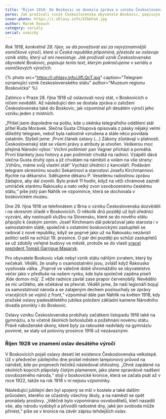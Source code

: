 ```yaml
---
title: "Říjen 1918: Do Boskovic se donesla zpráva o vzniku Československa až o den později"
perex: Jak prožívali vznik Československa obyvatelé Boskovic, popisuje text, kterým pokračujeme v seriálu o osmičkových výročích.
cover-photo: https://i.ohlasy.info/XIbbFaX.jpg
author: Marek Osouch
category: seriály
serial: osmicky
---
```


*Rok 1918, konkrétně 28. říjen, se dá považovat asi za nejvýznamnější osmičkové výročí, které si Česká republika připomíná, přestože se oslavuje vznik státu, který už ani neexistuje. Jak prožívali vznik Československa obyvatelé Boskovic, popisuje tento text, kterým pokračujeme v seriálu o osmičkových výročích.*

{% photo src="https://i.ohlasy.info/JIfLQcT.jpg" caption="Telegram oznamující vznik československého státu" author="Muzeum regionu Boskovicka" %}

Zatímco v Praze 28. října 1918 už oslavovali nový stát, v Boskovicích o ničem nevěděli. Až následující den se dostala zpráva o založení Československa také do Boskovic, jak vzpomínal při desátém výročí jeho vzniku jeden z místních.

„Přišel jsem dopoledne na poštu, kde u okénka telegrafního oddělení stál přítel Ruda Morávek. Slečna Gusta Chlupová opisovala z pásky nějaký velmi důležitý telegram, neboť byla radostně vzrušena a stále něco povídala ostatním. Slyšeli jsme: ‚První článek ústavy (…) Zákony zůstávají v platnosti. Československý stát se všemi právy a atributy je utvořen. Veškerou moc přejímá Národní výbor.‘ Vrchní poštmistr pan Vagner přichází a pomáhá. První blankety jsou hotovy a pan poštmistr chvátá na radnici. Vzápětí dává slečna Gusta druhý opis a již chvátám na náměstí a volám na vše strany: ‚Vzhůru, máme svůj vlastní stát!‘ Vychází úředníci z kanceláří. Podávám telegram okresnímu soudci Sekaninovi a starostovi Josefu Kirchmannovi. Rychle na děkanství. Sdělujeme děkanu P. Veselému radostnou zprávu žádajíce, aby dal zvoniti. Bylo právě 11 hodin, když na věži chrámové zazněl umíráček starému Rakousku a nato velký zvon osvobozenému českému státu,“ píše jistý pan Náhlík ve vzpomínce, která se dochovala v boskovickém muzeu.

Dne 29. října 1918 se telefonátem z Brna o vzniku Československa dozvěděli i na okresním úřadě v Boskovicích. O několik dnů později už byli úředníci vyzváni, aby nastoupili službu na Slovensku, které se do nového státu připojilo k českým zemím. Josef Kirchmann dál pokračoval jako starosta i v samostatném státě; společně s ostatními boskovickými zastupiteli se radoval z nové republiky, když se poprvé jako už na Rakousku nezávislí politici sešli na schůzi 19. prosince. O pár dní později po schůzi zastupitelů se už zdobily veřejné budovy ve městě, protože se do vlasti [vracel prezident Tomáš Garrigue Masaryk](http://www.ohlasy.info/clanky/2018/10/rozhovor-vitamvas.html).

Pro obyvatele Boskovic však nebyl vznik státu náhlým zvratem, který by nečekali. Věděli, že snahy o osamostatnění jsou, zvlášť když Rakousko vysilovala válka. „Poprvé ve válečné době shromáždilo se obyvatelstvo večer jako v předtuše na našem rynku, kde byla společně zapěna píseň ‚Kde domov můj‘. Z věže radnice zavlál zase prapor červenobílý. Nevědělo se nic určitého, ale očekával se převrat. Věděli jsme, že naši legionáři bojují za samostatnost národa a se zatajeným dechem poslouchaly se zprávy vracejících se vojínů z front,“ vzpomínal dále pan Náhlík na květen 1918, kdy pražské oslavy padesátiletého jubilea položení základní kamene Národního divadla pronikly i do Boskovic.

Oslavy vzniku Československa probíhaly začátkem listopadu 1918 také na gymnáziu, a to včetně školních bohoslužeb a požehnání novému státu. Právě náboženské úkony, které byly za rakouské nadvlády na gymnáziu povinné, se staly od poloviny prosince 1918 už nezávaznými.

### Říjen 1928 ve znamení oslav desátého výročí

V Boskovicích pojali oslavy deseti let existence Československa velkolepě. Už v předvečer jubilejního dne prošel městem lampionový průvod na náměstí, kde po projevech řečníků následoval ohňostroj. „Ohně zapálené na okolních kopcích plápolaly čistým plamenem, jako plane opravdové nadšení osvobozeného národa,“ stojí v boskovické kronice, která se začala psát až v roce 1922, takže na rok 1918 v ní nejsou vzpomínky. 

Následující jubilejní den byl spojený se mší v kostele a také dalším průvodem, kterého se účastnily všechny školy, a na náměstí se opět pronášely proslovy. „Vděčně bylo vzpomínáno osvoboditelů, kteří nasadili vše, aby národu vydobyli a přivodili radostné dny, jaké jen svoboda může přinést,“ píše se v kronice na závěr zápisu tehdejších oslav.
